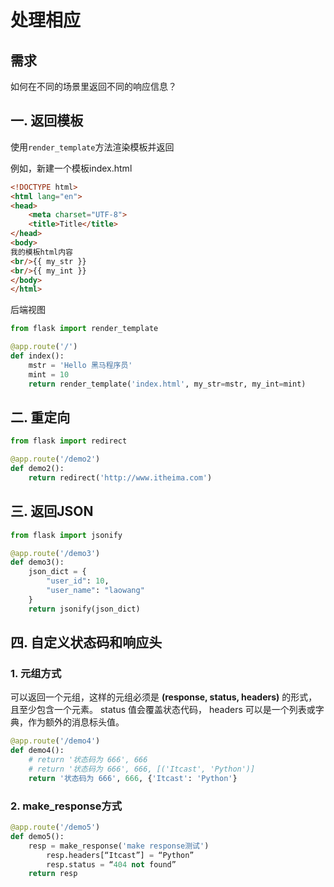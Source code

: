 # 处理相应

## 需求

如何在不同的场景里返回不同的响应信息？

## 一. 返回模板

使用`render_template`方法渲染模板并返回

例如，新建一个模板index.html

```html
<!DOCTYPE html>
<html lang="en">
<head>
    <meta charset="UTF-8">
    <title>Title</title>
</head>
<body>
我的模板html内容
<br/>{{ my_str }}
<br/>{{ my_int }}
</body>
</html>
```

后端视图

```python
from flask import render_template

@app.route('/')
def index():
    mstr = 'Hello 黑马程序员'
    mint = 10
    return render_template('index.html', my_str=mstr, my_int=mint)
```

## 二. 重定向

```python
from flask import redirect

@app.route('/demo2')
def demo2():
    return redirect('http://www.itheima.com')
```

## 三. 返回JSON

```python
from flask import jsonify

@app.route('/demo3')
def demo3():
    json_dict = {
        "user_id": 10,
        "user_name": "laowang"
    }
    return jsonify(json_dict)
```

## 四. 自定义状态码和响应头

### 1. 元组方式

可以返回一个元组，这样的元组必须是 **(response, status, headers)** 的形式，且至少包含一个元素。 status 值会覆盖状态代码， headers 可以是一个列表或字典，作为额外的消息标头值。

```python
@app.route('/demo4')
def demo4():
    # return '状态码为 666', 666
    # return '状态码为 666', 666, [('Itcast', 'Python')]
    return '状态码为 666', 666, {'Itcast': 'Python'}
```

### 2. make_response方式

```python
@app.route('/demo5')
def demo5():
    resp = make_response('make response测试')
        resp.headers[“Itcast”] = “Python”
        resp.status = “404 not found”
    return resp
```

